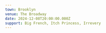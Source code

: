```yaml
---
town: Brooklyn
venue: The Broadway
date: 2024-12-08T20:00:00.000Z
support: Big French, Itch Princess, Irrevery
---
```

